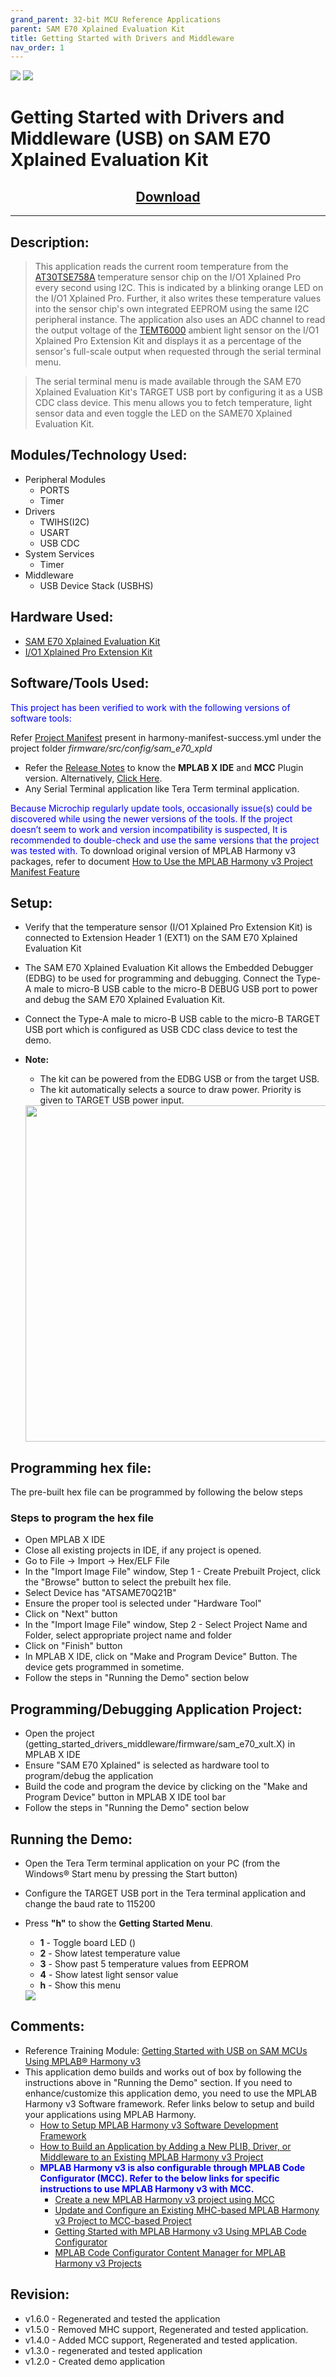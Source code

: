 ```yaml
---
grand_parent: 32-bit MCU Reference Applications
parent: SAM E70 Xplained Evaluation Kit
title: Getting Started with Drivers and Middleware
nav_order: 1
---
```

<img src = "images/microchip_logo.png">
<img src = "images/microchip_mplab_harmony_logo_small.png">

# Getting Started with Drivers and Middleware (USB) on SAM E70 Xplained Evaluation Kit
<h2 align="center"> <a href="https://github.com/Microchip-MPLAB-Harmony/reference_apps/releases/latest/download/getting_started_drivers_middleware.zip" > Download </a> </h2>


-----
## Description:

> This application reads the current room temperature from the [AT30TSE758A](https://www.microchip.com/wwwproducts/en/AT30TSE758A) temperature sensor chip on the I/O1 Xplained Pro every second using I2C. This is indicated by a blinking orange LED on the I/O1 Xplained Pro. Further, it also writes these temperature values into the sensor chip's own integrated EEPROM using the same I2C peripheral instance. The application also uses an ADC channel to read the output voltage of the [TEMT6000](https://www.vishay.com/docs/81579/temt6000.pdf) ambient light sensor on the I/O1 Xplained Pro Extension Kit and displays it as a percentage of the sensor's full-scale output when requested through the serial terminal menu.

> The serial terminal menu is made available through the SAM E70 Xplained Evaluation Kit's TARGET USB port by configuring it as a USB CDC class device. This menu allows you to fetch temperature, light sensor data and even toggle the LED on the SAME70 Xplained Evaluation Kit.

## Modules/Technology Used:
- Peripheral Modules  
	- PORTS
	- Timer
- Drivers
	- TWIHS(I2C)
	- USART
	- USB CDC
- System Services
	- Timer
- Middleware
	- USB Device Stack (USBHS)

## Hardware Used:

- [SAM E70 Xplained Evaluation Kit](https://www.microchip.com/DevelopmentTools/ProductDetails/PartNO/ATSAME70-XPLD)
- [I/O1 Xplained Pro Extension Kit](https://www.microchip.com/Developmenttools/ProductDetails/ATIO1-XPRO)

## Software/Tools Used:
<span style="color:blue"> This project has been verified to work with the following versions of software tools:</span>  

Refer [Project Manifest](./firmware/src/config/sam_e70_xpld/harmony-manifest-success.yml) present in harmony-manifest-success.yml under the project folder *firmware/src/config/sam_e70_xpld*  
- Refer the [Release Notes](../../../release_notes.md#development-tools) to know the **MPLAB X IDE** and **MCC** Plugin version. Alternatively, [Click Here](https://github.com/Microchip-MPLAB-Harmony/reference_apps/blob/master/release_notes.md#development-tools).
- Any Serial Terminal application like Tera Term terminal application.

<span style="color:blue"> Because Microchip regularly update tools, occasionally issue(s) could be discovered while using the newer versions of the tools. If the project doesn’t seem to work and version incompatibility is suspected, It is recommended to double-check and use the same versions that the project was tested with. </span> To download original version of MPLAB Harmony v3 packages, refer to document [How to Use the MPLAB Harmony v3 Project Manifest Feature](https://ww1.microchip.com/downloads/en/DeviceDoc/How-to-Use-the-MPLAB-Harmony-v3-Project-Manifest-Feature-DS90003305.pdf)

## Setup:
- Verify that the temperature sensor (I/O1 Xplained Pro Extension Kit) is connected to Extension Header 1 (EXT1) on the SAM E70 Xplained Evaluation Kit
- The SAM E70 Xplained Evaluation Kit allows the Embedded Debugger (EDBG) to be used for programming and debugging. Connect the Type-A male to micro-B USB cable to the
  micro-B DEBUG USB port to power and debug the SAM E70 Xplained Evaluation Kit.
- Connect the Type-A male to micro-B USB cable to the
  micro-B TARGET USB port which is configured as USB CDC class device to test the demo.
- **Note:**
    - The kit can be powered from the EDBG USB or from the target USB.
    - The kit automatically selects a source to draw power. Priority is given to TARGET USB power input.

	<img src = "images/hardware_setup.png" width="750" height="538" align="middle">

## Programming hex file:
The pre-built hex file can be programmed by following the below steps

### Steps to program the hex file
- Open MPLAB X IDE
- Close all existing projects in IDE, if any project is opened.
- Go to File -> Import -> Hex/ELF File
- In the "Import Image File" window, Step 1 - Create Prebuilt Project, click the "Browse" button to select the prebuilt hex file.
- Select Device has "ATSAME70Q21B"
- Ensure the proper tool is selected under "Hardware Tool"
- Click on "Next" button
- In the "Import Image File" window, Step 2 - Select Project Name and Folder, select appropriate project name and folder
- Click on "Finish" button
- In MPLAB X IDE, click on "Make and Program Device" Button. The device gets programmed in sometime.
- Follow the steps in "Running the Demo" section below

## Programming/Debugging Application Project:
- Open the project (getting_started_drivers_middleware/firmware/sam_e70_xult.X) in MPLAB X IDE
- Ensure "SAM E70 Xplained" is selected as hardware tool to program/debug the application
- Build the code and program the device by clicking on the "Make and Program Device" button in MPLAB X IDE tool bar
- Follow the steps in "Running the Demo" section below

## Running the Demo:
- Open the Tera Term terminal application on your PC (from the Windows® Start menu by pressing the Start button)
- Configure the TARGET USB port in the Tera terminal application and change the baud rate to 115200
- Press **"h"** to show the **Getting Started Menu**.
    - **1** - Toggle board LED ()
    - **2** - Show latest temperature value
    - **3** - Show past 5 temperature values from EEPROM
    - **4** - Show latest light sensor value
    - **h** - Show this menu

    <img src = "images/result1.png" >



## Comments:
- Reference Training Module: [Getting Started with USB on SAM MCUs Using MPLAB® Harmony v3](https://microchipdeveloper.com/harmony3:usb-getting-started-training-module)
- This application demo builds and works out of box by following the instructions above in "Running the Demo" section. If you need to enhance/customize this application demo, you need to use the MPLAB Harmony v3 Software framework. Refer links below to setup and build your applications using MPLAB Harmony.
	- [How to Setup MPLAB Harmony v3 Software Development Framework](https://ww1.microchip.com/downloads/en/DeviceDoc/How_to_Setup_MPLAB_%20Harmony_v3_Software_Development_Framework_DS90003232C.pdf)
	- [How to Build an Application by Adding a New PLIB, Driver, or Middleware to an Existing MPLAB Harmony v3 Project](http://ww1.microchip.com/downloads/en/DeviceDoc/How_to_Build_Application_Adding_PLIB_%20Driver_or_Middleware%20_to_MPLAB_Harmony_v3Project_DS90003253A.pdf)  
	- <span style="color:blue"> **MPLAB Harmony v3 is also configurable through MPLAB Code Configurator (MCC). Refer to the below links for specific instructions to use MPLAB Harmony v3 with MCC.**</span>
		- [Create a new MPLAB Harmony v3 project using MCC](https://microchipdeveloper.com/harmony3:getting-started-training-module-using-mcc)
		- [Update and Configure an Existing MHC-based MPLAB Harmony v3 Project to MCC-based Project](https://microchipdeveloper.com/harmony3:update-and-configure-existing-mhc-proj-to-mcc-proj)
		- [Getting Started with MPLAB Harmony v3 Using MPLAB Code Configurator](https://www.youtube.com/watch?v=KdhltTWaDp0)
		- [MPLAB Code Configurator Content Manager for MPLAB Harmony v3 Projects](https://www.youtube.com/watch?v=PRewTzrI3iE)	


## Revision:
- v1.6.0 - Regenerated and tested the application
- v1.5.0 - Removed MHC support, Regenerated and tested application.
- v1.4.0 - Added MCC support, Regenerated and tested application.
- v1.3.0 - regenerated and tested application
- v1.2.0 - Created demo application
